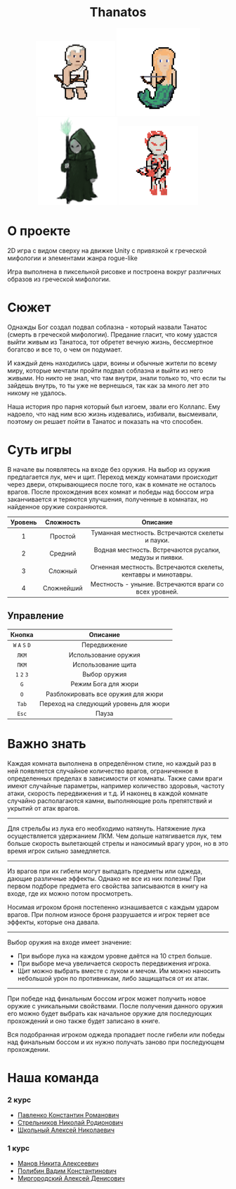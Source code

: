 
  
**<h1 align=center>** Thanatos **</h1>**

<p align="center">
<img src=https://github.com/kostyapavr/Thanatos/blob/main/Thanatos/Assets/Sprites/Collapse/man_with_a_bow.png?raw=true
  width=180
  height=170>
<img src=https://github.com/kostyapavr/Thanatos/blob/main/Thanatos/Assets/Sprites/Enemies/fishgirlwithbow.png?raw=true
  width=190
  height=200>
  <img src=https://github.com/kostyapavr/Thanatos/blob/main/Thanatos/Assets/Sprites/BossRoom/Boss%20Styx.png?raw=true
  width=180
  height=200>
<img src=https://github.com/kostyapavr/Thanatos/blob/main/Thanatos/Assets/Sprites/sceleton_fire_bow2.png?raw=true
  width=180
  height=180>
</p>


# О проекте
2D игра с видом сверху на движке Unity с привязкой к греческой мифологии и элементами жанра rogue-like

Игра выполнена в пиксельной рисовке и построена вокруг различных образов из греческой мифологии.

# Сюжет
Однажды Бог создал подвал соблазна - который назвали Танатос (смерть в греческой мифологии). Предание гласит, что кому удастся выйти живым из Танатоса, тот обретет вечную жизнь, бессмертное богатсво и все то, о чем он подумает.

И каждый день находились цари, воины и обычные жители по всему миру, которые мечтали пройти подвал соблазна и выйти из него живыми. Но никто не знал, что там внутри, знали только то, что если ты зайдешь внутрь, то ты уже не вернешься, так как за много лет это никому не удалось.

Наша история про парня который был изгоем, звали его Коллапс. Ему надоело, что над ним всю жизнь издевались, избивали, высмеивали, поэтому он решает пойти в Танатос и показать на что способен.

# Суть игры
В начале вы появлятесь на входе без оружия. На выбор из оружия предлагается лук, меч и щит. Переход между комнатами происходит через двери, открывающиеся после того, как в комнате не осталось врагов. После прохождения всех комнат и победы над боссом игра заканчивается и теряются улучшения, полученные в комнатах, но найденное оружие сохраняются.

| Уровень      | Сложность     | Описание      |
| :---:         |    :----:     |       :---:        |
| 1            | Простой       | Туманная местность. Встречаются скелеты и пауки.   |
| 2            | Средний       | Водная местность. Встречаются русалки, медузы и пиявки.  |
| 3            | Сложный       | Огненная местность. Встречаются скелеты, кентавры и минотавры.  |
| 4            | Сложнейший      | Местность - уныние. Встречаются враги со всех уровней.  |

## Управление
| Кнопка      | Описание     | 
| :---:         |    :----:     | 
| `W` `A` `S` `D`             | Передвижение       | 
| `ЛКМ`            | Использование оружия  | 
| `ПКМ`            | Использование щита  |
| `1` `2` `3`       | Выбор оружия        | 
| `G`             | Режим Бога для жюри     | 
| `O`             | Разблокировать все оружия для жюри     |
| `Tab`             | Переход на следующий уровень для жюри     | 
| `Esc`         | Пауза       | 

# Важно знать

Каждая комната выполнена в определённом стиле, но каждый раз в ней появляется случайное количество врагов, ограниченное в определенных пределах в зависимости от комнаты. Также сами враги имеют случайные параметры, например количество здоровья, частоту атаки, скорость передвижения и т.д.
И наконец в каждой комнате случайно располагаются камни, выполняющие роль препятствий и укрытий от атак врагов.

---

Для стрельбы из лука его необходимо натянуть. Натяжение лука осуществляется удержанием ЛКМ. Чем дольше натягивается лук, тем больше скорость вылетающей стрелы и наносимый врагу урон, но в это время игрок сильно замедляется. 

---

Из врагов при их гибели могут выпадать предметы или оджеда, дающие различные эффекты. 
Однако не все из них полезны!
При первом подборе предмета его свойства записываются в книгу на входе, где их можно потом просмотреть.

Носимая игроком броня постепенно изнашивается с каждым ударом врагов. При полном износе броня разрушается и игрок теряет все эффекты, которые она давала.

---

Выбор оружия на входе имеет значение:
- При выборе лука на каждом уровне даётся на 10 стрел больше.
- При выборе меча увеличается скорость передвижения игрока.
- Щит можно выбрать вместе с луком и мечом. Им можно наносить небольшой урон по противникам, либо защищаться от их атак.
---
При победе над финальным боссом игрок может получить новое оружие с уникальными свойствами. После получения данного оружия его можно будет выбрать как начальное оружие для последующих прохождений и оно также будет записано в книге.

Вся подобранная игроком оджеда пропадает после гибели или победы над финальным боссом и их нужно получать заново при последующем прохождении.

# Наша команда
### 2 курс
- [Павленко Константин Романович](https://vk.com/kostyapav2005)
- [Стрельников Николай Родионович](https://vk.com/moan2k)
- [Школьный Алексей Николаевич](https://vk.com/thesoldierofpunisher)

### 1 курс
- [Манов Никита Алексеевич](https://vk.com/id587072717)
- [Полибин Вадим Константинович](https://vk.com/mrpolibin)
- [Миргородский Алексей Денисович](https://vk.com/alexeymirgorodsky)